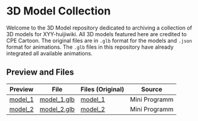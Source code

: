 # 3D Model Collection

Welcome to the 3D Model repository dedicated to archiving a collection of 3D models for XYY-huijiwiki. All 3D models featured here are credited to CPE Cartoon. The original files are in `.glb` format for the models and `.json` format for animations. The `.glb` files in this repository have already integrated all available animations.

## Preview and Files

| Preview                                               | File                                | Files (Original)      | Source        |
| ----------------------------------------------------- | ----------------------------------- | --------------------- | ------------- |
| [model_1](//xyy-huijiwiki.github.io/3d-model/model_1) | [model_1.glb](./public/model_1.glb) | [model_1](./model_1/) | Mini Programm |
| [model_2](//xyy-huijiwiki.github.io/3d-model/model_2) | [model_2.glb](./public/model_2.glb) | [model_2](./model_2/) | Mini Programm |
